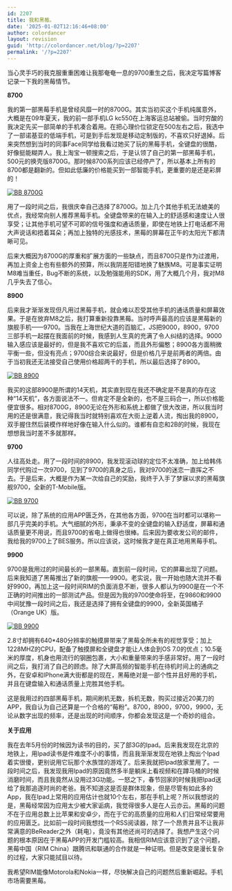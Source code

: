 ```yaml
---
id: 2207
title: 我和黑莓。
date: '2025-01-02T12:16:46+08:00'
author: colordancer
layout: revision
guid: 'http://colordancer.net/blog/?p=2207'
permalink: '/?p=2207'
---
```


当心灵手巧的我克服重重困难让我那奄奄一息的9700重生之后，我决定写篇博客记录一下我的黑莓情节。

**8700**

我的第一部黑莓手机是曾经风靡一时的8700G。其实当初买这个手机纯属意外， 大概是在09年夏天，我的前一部手机LG kc550在上海客运总站被偷。当时穷酸的我决定先买一部简单的手机凑合着用。在把心理价位锁定在500左右之后，我选中了一部诺基亚的低端手机，可是到手后发现是移动定制版的，不喜欢只好退掉。后来突然想到当时的同事Face同学给我看过她买了玩的黑莓手机，全键盘的很酷，好像挺能糊弄人。我上淘宝一顿搜索之后，于是认领了自己的第一部黑莓手机，500元的换壳版8700G。那时候8700系列应该已经停产了，所以基本上所有的8700都是翻新的。但如此低廉的价格能买到一部智能手机，更重要的是还是彩屏的！  
  
[![](http://www.colordancer.net/blog/wp-content/uploads/2012/02/10080810531fe725f53e4fc7cf-440x600.jpg "BB 8700G")](http://www.colordancer.net/blog/2012_02_%e6%88%91%e5%92%8c%e9%bb%91%e8%8e%93%e3%80%82/10080810531fe725f53e4fc7cf)

用了一段时间之后，我很庆幸自己选择了8700G。加上几个其他手机无法媲美的优点，我经常向别人推荐黑莓手机。全键盘带来的在输入上的舒适感和速度让人很享受；让其他手机可望不可即的信号强度和通话质量，即使在地铁上打电话都不用大声说话和捂着耳朵；再加上独特的光感技术，黑莓的屏幕在正午的太阳光下都清晰可见。

后来大概因为8700G的厚重和扩展方面的一些缺点，而且8700只是作为过渡用，再加上资金上也有些额外的预算，所以我阴差阳错地换了魅族M8。可是事实证明M8难当重任，Bug不断的系统，以及勉强能用的SDK，用了大概几个月，我对M8几乎失去了信心。

 **8900**

后来我才渐渐发现但凡用过黑莓手机，就会难以忍受其他手机的通话质量和屏幕效果。于是在放弃M8之后，我打算重新投靠黑莓。当时呼声最高的应该是黑莓新的旗舰手机——9700。当我在上海世纪大道的百脑汇，JS把9000，8900，9700三部手机一起摆在我面前的时候，我感到人生真的充满了令人纠结的选择。9000输入感应该是最好的，但是我不喜欢它的后盖，而且外形偏憨；8900各方面稍微平衡一些，但没有亮点；9700综合来说最好，但是价格几乎是前两者的两倍。由于当初我还无法接受自己使用价格超两千的手机，所以最后选择了8900。

[![](http://www.colordancer.net/blog/wp-content/uploads/2012/02/p_large_EiMA_18a6000b4cf55c162.jpg "BB 8900")](http://www.colordancer.net/blog/2012_02_%e6%88%91%e5%92%8c%e9%bb%91%e8%8e%93%e3%80%82/p_large_eima_18a6000b4cf55c16-3)

我买的这部8900是所谓的14天机，其实直到现在我还不确定是不是真的存在这种“14天机”，各方面说法不一。但肯定不是全新的，也不是三码合一，所以价格能便宜很多。相对8700G，8900无论在外形和系统上都做了很大改进，所以我当时用的还是很满意，我记得我当时就特别喜欢在大街上逆着人流，掏出我的8900，双手握住然后装模作样地好像在输入什么似的。谁都有自恋和2B的时候，我现在想想我当时差不多就那样。

**9700**

人往高处走。用了一段时间的8900，我发现滚动球的定位不太准确，加上给韩伟同学代购过一次9700，见到了9700的真身之后，我对9700的迷恋一直挥之不去。于是后来，大概是作为某一次给自己的奖励，我终于入手了梦寐以求的黑莓旗舰9700，全新的T-Mobile版。

[![](http://www.colordancer.net/blog/wp-content/uploads/2012/02/SDC10137-450x600.jpg "BB 9700")](http://www.colordancer.net/blog/2012_02_%e6%88%91%e5%92%8c%e9%bb%91%e8%8e%93%e3%80%82/attachment/1414)

可以说，除了系统的应用APP匮乏外，在其他各方面，9700在当时都可以堪称一部几乎完美的手机。大气细腻的外形，秉承不变的全键盘的输入舒适度，屏幕和通话质量更不用说，而且9700的省电上做得也很棒。后来因为要收发公司的邮件，我给我的9700上了BES服务。所以应该说，这时候我才是在真正地用黑莓手机。

**9900**

9700是我用过的时间最长的一部黑莓。直到前一段时间，它的屏幕出现了问题。后来我知道了黑莓推出了新的旗舰——9900。老实说，我一开始也随大流并不看好9900，再加上这一段时间RIM的负面消息不断，很多人都认为9900是在一个不正确的时间推出的一部测试产品。但是因为我的9700使命将至，在9860和9900中间犹豫一段时间之后，我还是选择了拥有全键盘的9900，全新英国橘子（Orange UK）版。

[![](http://www.colordancer.net/blog/wp-content/uploads/2012/02/SDC10138-450x600.jpg "BB 9900")](http://www.colordancer.net/blog/2012_02_%e6%88%91%e5%92%8c%e9%bb%91%e8%8e%93%e3%80%82/attachment/1416)

2.8寸却拥有640\*480分辨率的触摸屏带来了黑莓全所未有的视觉享受；加上1228MHZ的CPU，配备了触摸屏和全键盘才能让人体会到OS 7.0的优点；10.5毫米的厚度，机身也用流行的钢圈包裹，大小和重量带来的手感非常好。用了一段时间之后，我打消了自己的顾虑。除了大屏高频的智能手机在待机时间上的通病之外，在安卓和IPhone满大街都是的现在，黑莓绝对是一部个性并且好用的手机，并且在键盘输入和通话质量上完胜其他手机。

这是我用过的四部黑莓手机，期间刷机无数，拆机无数，购买过接近20美刀的APP，我自认为自己还算是一个合格的“莓粉”。8700，8900，9700，9900，无论从数字出现的频率，还是出现的时间顺序，你都会发现这是一个奇妙的组合。

**关于应用**

我在去年5月份的时候因为读书的目的，买了部3G的Ipad。后来我发现在北京的地铁上，用Ipad读书是件难度不小的事情，而且我渐渐发现在地铁上掏出个Ipad着实很傻，更别说用它玩那个水族馆的游戏了。后来我就把Ipad放家里用了。一段时间之后，我发现我用Ipad的原因竟然多半是躺床上看视频和在蹲马桶的时候消磨时间，而且我竟然从没用过3G功能。一怒之下，春节回家的时候我把Ipad送给了我那追逐时尚的老爸。我不知道这是否是群体现象，但是尽管有如此多的App，我在Ipad上常用的应用估计也就10个左右，那在手机上呢？所以我想说的是，黑莓经常因为应用太少被大家诟病，我觉得很多人是在人云亦云。黑莓的问题不在于应用总数上比苹果和安卓少，而在于它的高质量的应用和人们日常经常要用的应用匮乏。比如前一段时间我想找一个RSS阅读器，除了一个昂贵并且不让我非常满意的BeReader之外（耗电），竟没有其他还尚可的选择了。我想产生这个问题的根本原因在于黑莓APP的开发门槛较高。我相信RIM应该意识到了这个问题，黑莓中国（RIM China）跟腾讯和联通的合作就是一种证明。但是改变是漫长复杂的过程，大家只能拭目以待。

我希望RIM能像Motorola和Nokia一样，尽快解决自己的问题然后重新崛起。手机市场需要黑莓。